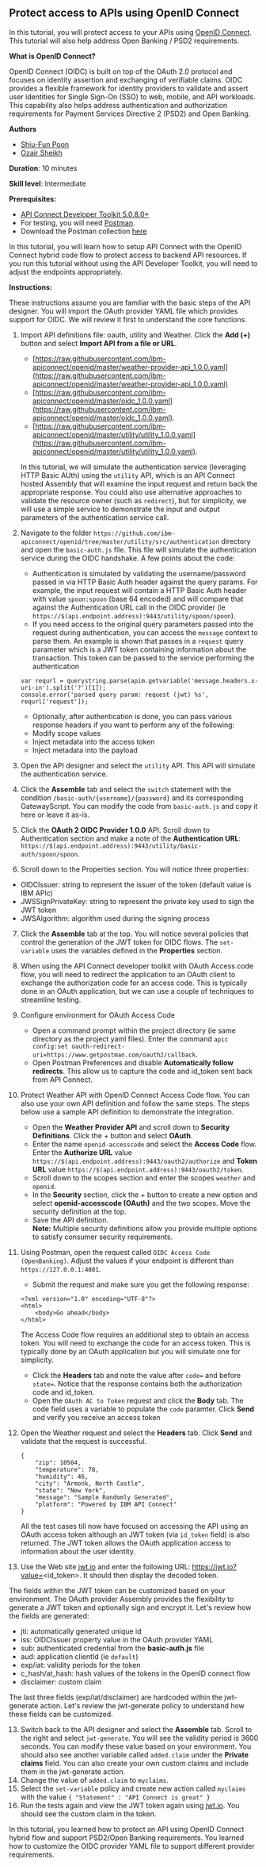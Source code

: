 ## Protect access to APIs using OpenID Connect

In this tutorial, you will protect access to your APIs using [OpenID Connect](http://openid.net/connect/). This tutorial will also help address Open Banking / PSD2 requirements.

**What is OpenID Connect?**

OpenID Connect (OIDC) is built on top of the OAuth 2.0 protocol and focuses on identity assertion and exchanging of verifiable claims. OIDC provides a flexible framework for identity providers to validate and assert user identities for Single Sign-On (SSO) to web, mobile, and API workloads. This capability also helps address authentication and authorization requirements for Payment Services Directive 2 (PSD2) and Open Banking. 

**Authors** 
* [Shiu-Fun Poon](https://github.com/shiup)
* [Ozair Sheikh](https://github.com/ozairs)

**Duration**: 10 minutes

**Skill level**: Intermediate

**Prerequisites:** 

* [API Connect Developer Toolkit 5.0.8.0+](https://www.ibm.com/support/knowledgecenter/SSMNED_5.0.0/com.ibm.apic.toolkit.doc/tapim_cli_install.html)
* For testing, you will need [Postman](https://www.getpostman.com/).
* Download the Postman collection [here](https://www.getpostman.com/collections/9ab248322bd2f0a75eea)

In this tutorial, you will learn how to setup API Connect with the OpenID Connect hybrid code flow to protect access to backend API resources. If you run this tutorial without using the API Developer Toolkit, you will need to adjust the endpoints appropriately.

**Instructions:** 

These instructions assume you are familiar with the basic steps of the API designer. You will import the OAuth provider YAML file which provides support for OIDC. We will review it first to understand the core functions.

1. Import API definitions file: oauth, utility and Weather. Click the **Add (+)** button and select **Import API from a file or URL**. 
	* [https://raw.githubusercontent.com/ibm-apiconnect/openid/master/weather-provider-api_1.0.0.yaml](https://raw.githubusercontent.com/ibm-apiconnect/openid/master/weather-provider-api_1.0.0.yaml) 
	* [https://raw.githubusercontent.com/ibm-apiconnect/openid/master/oidc_1.0.0.yaml](https://raw.githubusercontent.com/ibm-apiconnect/openid/master/oidc_1.0.0.yaml). 
	* [https://raw.githubusercontent.com/ibm-apiconnect/openid/master/utility/utility_1.0.0.yaml](https://raw.githubusercontent.com/ibm-apiconnect/openid/master/utility/utility_1.0.0.yaml).

	In this tutorial, we will simulate the authentication service (leveraging HTTP Basic AUth) using the `utility` API, which is an API Connect hosted Assembly that will examine the input request and return back the appropriate response. You could also use alternative approaches to validate the resource owner (such as `redirect`), but for simplicity, we will use a simple service to demonstrate the input and output parameters of the authentication service call.

2. Navigate to the folder `https://github.com/ibm-apiconnect/openid/tree/master/utility/src/authentication` directory and open the `basic-auth.js` file. This file will simulate the authentication service during the OIDC handshake. A few points about the code:
	* Authentication is simulated by validating the username/password passed in via HTTP Basic Auth header against the query params. For example, the input request will contain a HTTP Basic Auth header with value `spoon:spoon` (base 64 encoded) and will compare that against the Authentication URL call in the OIDC provider (ie `https://$(api.endpoint.address):9443/utility/spoon/spoon`).
	* If you need access to the original query parameters passed into the request during authentication, you can access the `message` context to parse them. An example is shown that passes in a `request` query parameter which is a JWT token containing information about the transaction. This token can be passed to the service performing the authentication
	```
	var requrl = querystring.parse(apim.getvariable('message.headers.x-uri-in').split('?')[1]);
	console.error('parsed query param: request (jwt) %s', requrl['request']);
	```
	* Optionally, after authentication is done, you can pass various response headers if you want to perform any of the following:
	 * Modify scope values
	 * Inject metadata into the access token
	 * Inject metadata into the payload 
3. Open the API designer and select the `utility` API. This API will simulate the authentication service. 
4. Click the **Assemble** tab and select the `switch` statement with the condition `/basic-auth/{username}/{password}` and its corresponding GatewayScript. You can modify the code from `basic-auth.js` and copy it here or leave it as-is.
5. Click the **OAuth 2 OIDC Provider 1.0.0** API. Scroll down to Authentication section and make a note of the **Authentication URL**: `https://$(api.endpoint.address):9443/utility/basic-auth/spoon/spoon`. 
6. Scroll down to the Properties section. You will notice three properties:
 * OIDCIssuer: string to represent the issuer of the token (default value is IBM APIc)
 * JWSSignPrivateKey: string to represent the private key used to sign the JWT token
 * JWSAlgorithm: algorithm used during the signing process
7. Click the **Assemble** tab at the top. You will notice several policies that control the generation of the JWT token for OIDC flows. The `set-variable` uses the variables defined in the **Properties** section. 
8. When using the API Connect developer toolkit with OAuth Access code flow, you will need to redirect the application to an OAuth client to exchange the authorization code for an access code. This is typically done in an OAuth application, but we can use a couple of techniques to streamline testing.
9. Configure environment for OAuth Access Code 
	* Open a command prompt within the project directory (ie same directory as the project yaml files). Enter the command `apic config:set oauth-redirect-uri=https://www.getpostman.com/oauth2/callback`. 
	* Open Postman Preferences and disable **Automatically follow redirects**. This allow us to capture the code and id_token sent back from API Connect.
9. Protect Weather API with OpenID Connect Access Code flow. You can also use your own API definition and follow the same steps. The steps below use a sample API definition to demonstrate the integration.
	* Open the **Weather Provider API** and scroll down to **Security Definitions**. Click the + button and select **OAuth**.
	* Enter the name `openid-accesscode` and select the **Access Code** flow. Enter the **Authorize URL** value `https://$(api.endpoint.address):9443/oauth2/authorize` and **Token URL** value `https://$(api.endpoint.address):9443/oauth2/token`.
	* Scroll down to the scopes section and enter the scopes `weather` and `openid`.
	* In the **Security** section, click the + button to create a new option and select **openid-accesscode (OAuth)** and the two scopes. Move the security definition at the top.
	* Save the API definition.	
	**Note:** Multiple security definitions allow you provide multiple options to satisfy consumer security requirements.
10. Using Postman, open the request called `OIDC Access Code (OpenBanking)`. Adjust the values if your endpoint is different than `https://127.0.0.1:4001`.
	* Submit the request and make sure you get the following response:
	```
	<?xml version="1.0" encoding="UTF-8"?>
	<html>
		<body>Go ahead</body>
	</html>
	```
	The Access Code flow requires an additional step to obtain an access token. You will need to exchange the code for an access token. This is typically done by an OAuth application but you will simulate one for simplicity.
	* Click the **Headers** tab and note the value after `code=` and before `state=`. Notice that the response contains both the authorization code and id_token.
	* Open the `OAuth AC to Token` request and click the **Body** tab. The code field uses a variable to populate the `code` paramter. Click **Send** and verify you receive an access token
11. Open the Weather request and select the **Headers** tab. Click **Send** and validate that the request is successful.
	```
	{
		"zip": 10504,
		"temperature": 78,
		"humidity": 46,
		"city": "Armonk, North Castle",
		"state": "New York",
		"message": "Sample Randomly Generated",
		"platform": "Powered by IBM API Connect"
	}
	```
	All the test cases till now have focused on accessing the API using an OAuth access token although an JWT token (via `id_token` field) is also returned. The JWT token allows the OAuth application access to information about the user identity.

12. Use the Web site [jwt.io](https://jwt.io) and enter the following URL: https://jwt.io?value=<id_token>. It should then display the decoded token.

The fields within the JWT token can be customized based on your environment. The OAuth provider Assembly provides the flexibility to generate a JWT token and optionally sign and encrypt it. Let's review how the fields are generated:
 * jti: automatically generated unique id
 * iss: OIDCIssuer property value in the OAuth provider YAML 
 * sub: authenticated credential from the **basic-auth.js** file
 * aud: application clientId (ie `default`)
 * exp/iat: validity periods for the token
 * c_hash/at_hash: hash values of the tokens in the OpenID connect flow
 * disclaimer: custom claim

 The last three fields (exp/iat/disclaimer) are hardcoded within the jwt-generate action. Let's review the jwt-generate policy to understand how these fields can be customized.

13. Switch back to the API designer and select the **Assemble** tab. Scroll to the right and select `jwt-generate`. You will see the validity period is 3600 seconds. You can modify these value based on your environment. You should also see another variable called `added.claim` under the **Private claims** field. You can also create your own custom claims and include them in the jwt-generate action. 
14. Change the value of `added.claim` to `myclaims`.
14. Select the `set-variable` policy and create new action called `myclaims` with the value `{ "Statement" : "API Connect is great" }`
15. Run the tests again and view the JWT token again using [jwt.io](https://jwt.io). You should see the custom claim in the token.

In this tutorial, you learned how to protect an API using OpenID Connect hybrid flow and support PSD2/Open Banking requirements. You learned how to customize the OIDC provider YAML file to support different provider requirements.